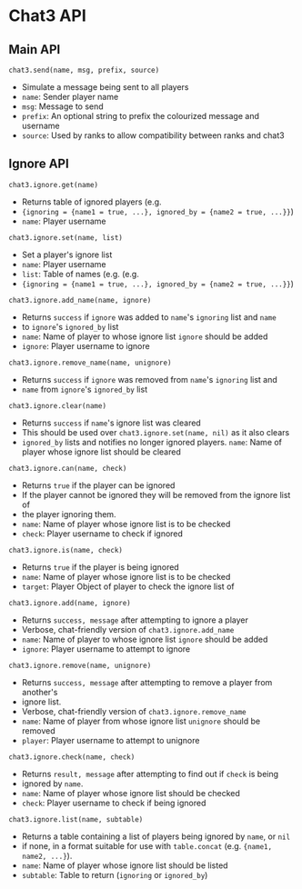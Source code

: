 Chat3 API
=========

Main API
--------

`chat3.send(name, msg, prefix, source)`

* Simulate a message being sent to all players
* `name`: Sender player name
* `msg`: Message to send
* `prefix`: An optional string to prefix the colourized message and username
* `source`: Used by ranks to allow compatibility between ranks and chat3

Ignore API
----------

`chat3.ignore.get(name)`

* Returns table of ignored players (e.g.
* `{ignoring = {name1 = true, ...}, ignored_by = {name2 = true, ...}}`)
* `name`: Player username

`chat3.ignore.set(name, list)`

* Set a player's ignore list
* `name`: Player username
* `list`: Table of names (e.g. (e.g.
* `{ignoring = {name1 = true, ...}, ignored_by = {name2 = true, ...}}`)

`chat3.ignore.add_name(name, ignore)`

* Returns `success` if `ignore` was added to `name`'s `ignoring` list and `name`
* to `ignore`'s `ignored_by` list
* `name`: Name of player to whose ignore list `ignore` should be added
* `ignore`: Player username to ignore

`chat3.ignore.remove_name(name, unignore)`

* Returns `success` if `ignore` was removed from `name`'s `ignoring` list and
* `name` from `ignore`'s `ignored_by` list

`chat3.ignore.clear(name)`

* Returns `success` if `name`'s ignore list was cleared
* This should be used over `chat3.ignore.set(name, nil)` as it also clears
* `ignored_by` lists and notifies no longer ignored players.
`name`: Name of player whose ignore list should be cleared

`chat3.ignore.can(name, check)`

* Returns `true` if the player can be ignored
* If the player cannot be ignored they will be removed from the ignore list of
* the player ignoring them.
* `name`: Name of player whose ignore list is to be checked
* `check`: Player username to check if ignored

`chat3.ignore.is(name, check)`

* Returns `true` if the player is being ignored
* `name`: Name of player whose ignore list is to be checked
* `target`: Player Object of player to check the ignore list of

`chat3.ignore.add(name, ignore)`

* Returns `success, message` after attempting to ignore a player
* Verbose, chat-friendly version of `chat3.ignore.add_name`
* `name`: Name of player to whose ignore list `ignore` should be added
* `ignore`: Player username to attempt to ignore

`chat3.ignore.remove(name, unignore)`

* Returns `success, message` after attempting to remove a player from another's
* ignore list.
* Verbose, chat-friendly version of `chat3.ignore.remove_name`
* `name`: Name of player from whose ignore list `unignore` should be removed
* `player`: Player username to attempt to unignore

`chat3.ignore.check(name, check)`

* Returns `result, message` after attempting to find out if `check` is being
* ignored by `name`.
* `name`: Name of player whose ignore list should be checked
* `check`: Player username to check if being ignored

`chat3.ignore.list(name, subtable)`

* Returns a table containing a list of players being ignored by `name`, or `nil`
* if none, in a format suitable for use with `table.concat` (e.g. `{name1, name2, ...}`).
* `name`: Name of player whose ignore list should be listed
* `subtable`: Table to return (`ignoring` or `ignored_by`)
